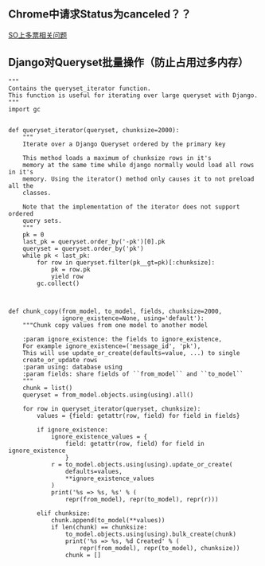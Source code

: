 ## Chrome中请求Status为canceled？？
[SO上多票相关问题](https://stackoverflow.com/questions/12009423/what-does-status-canceled-for-a-resource-mean-in-chrome-developer-tools)

## Django对Queryset批量操作（防止占用过多内存）
    """
    Contains the queryset_iterator function.
    This function is useful for iterating over large queryset with Django.
    """
    import gc
    
    
    def queryset_iterator(queryset, chunksize=2000):
        """
        Iterate over a Django Queryset ordered by the primary key
    
        This method loads a maximum of chunksize rows in it's
        memory at the same time while django normally would load all rows in it's
        memory. Using the iterator() method only causes it to not preload all the
        classes.
    
        Note that the implementation of the iterator does not support ordered
        query sets.
        """
        pk = 0
        last_pk = queryset.order_by('-pk')[0].pk
        queryset = queryset.order_by('pk')
        while pk < last_pk:
            for row in queryset.filter(pk__gt=pk)[:chunksize]:
                pk = row.pk
                yield row
            gc.collect()  

      
      
    def chunk_copy(from_model, to_model, fields, chunksize=2000,
                   ignore_existence=None, using='default'):
        """Chunk copy values from one model to another model
    
        :param ignore_existence: the fields to ignore_existence,
        For example ignore_existence=('message_id', 'pk'),
        This will use update_or_create(defaults=value, ...) to single
        create_or_update rows
        :param using: database using
        :param fields: share fields of ``from_model`` and ``to_model``
        """
        chunk = list()
        queryset = from_model.objects.using(using).all()
    
        for row in queryset_iterator(queryset, chunksize):
            values = {field: getattr(row, field) for field in fields}
    
            if ignore_existence:
                ignore_existence_values = {
                    field: getattr(row, field) for field in ignore_existence
                    }
                r = to_model.objects.using(using).update_or_create(
                    defaults=values,
                    **ignore_existence_values
                )
                print('%s => %s, %s' % (
                    repr(from_model), repr(to_model), repr(r)))
    
            elif chunksize:
                chunk.append(to_model(**values))
                if len(chunk) == chunksize:
                    to_model.objects.using(using).bulk_create(chunk)
                    print('%s => %s, %d Created' % (
                        repr(from_model), repr(to_model), chunksize))
                    chunk = []
                    
                
                